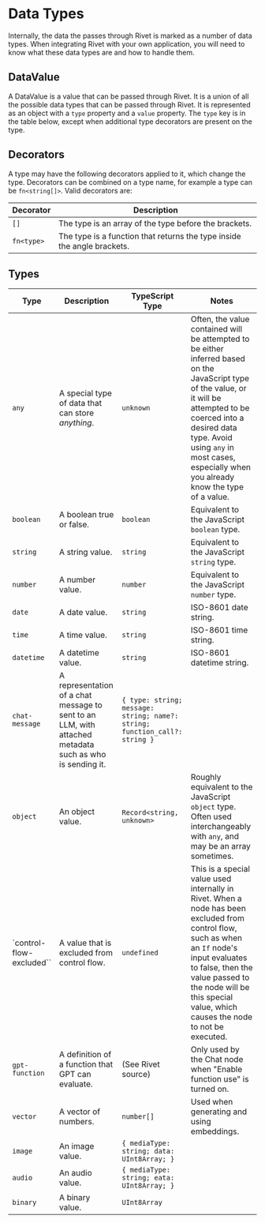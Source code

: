 # Data Types

Internally, the data the passes through Rivet is marked as a number of data types. When integrating Rivet with your own application, you will need to know what these data types are and how to handle them.

## DataValue

A DataValue is a value that can be passed through Rivet. It is a union of all the possible data types that can be passed through Rivet. It is represented as an object with a `type` property and a `value` property. The `type` key is in the table below, except when additional type decorators are present on the type.

## Decorators

A type may have the following decorators applied to it, which change the type. Decorators can be combined on a type name, for example a type can be `fn<string[]>`. Valid decorators are:

| Decorator  | Description                                                             |
| ---------- | ----------------------------------------------------------------------- |
| `[]`       | The type is an array of the type before the brackets.                   |
| `fn<type>` | The type is a function that returns the type inside the angle brackets. |

## Types

| Type                     | Description                                                                                             | TypeScript Type                                                            | Notes                                                                                                                                                                                                                                                                |
| ------------------------ | ------------------------------------------------------------------------------------------------------- | -------------------------------------------------------------------------- | -------------------------------------------------------------------------------------------------------------------------------------------------------------------------------------------------------------------------------------------------------------------- |
| `any`                    | A special type of data that can store _anything_.                                                       | `unknown`                                                                  | Often, the value contained will be attempted to be either inferred based on the JavaScript type of the value, or it will be attempted to be coerced into a desired data type. Avoid using `any` in most cases, especially when you already know the type of a value. |
| `boolean`                | A boolean true or false.                                                                                | `boolean`                                                                  | Equivalent to the JavaScript `boolean` type.                                                                                                                                                                                                                         |
| `string`                 | A string value.                                                                                         | `string`                                                                   | Equivalent to the JavaScript `string` type.                                                                                                                                                                                                                          |
| `number`                 | A number value.                                                                                         | `number`                                                                   | Equivalent to the JavaScript `number` type.                                                                                                                                                                                                                          |
| `date`                   | A date value.                                                                                           | `string`                                                                   | ISO-8601 date string.                                                                                                                                                                                                                                                |
| `time`                   | A time value.                                                                                           | `string`                                                                   | ISO-8601 time string.                                                                                                                                                                                                                                                |
| `datetime`               | A datetime value.                                                                                       | `string`                                                                   | ISO-8601 datetime string.                                                                                                                                                                                                                                            |
| `chat-message`           | A representation of a chat message to sent to an LLM, with attached metadata such as who is sending it. | `{ type: string; message: string; name?: string; function_call?: string }` |                                                                                                                                                                                                                                                                      |
| `object`                 | An object value.                                                                                        | `Record<string, unknown>`                                                  | Roughly equivalent to the JavaScript `object` type. Often used interchangeably with `any`, and may be an array sometimes.                                                                                                                                             |
| `control-flow-excluded`` | A value that is excluded from control flow.                                                             | `undefined`                                                                | This is a special value used internally in Rivet. When a node has been excluded from control flow, such as when an `If` node's input evaluates to false, then the value passed to the node will be this special value, which causes the node to not be executed.     |
| `gpt-function`           | A definition of a function that GPT can evaluate.                                                       | (See Rivet source)                                                         | Only used by the Chat node when "Enable function use" is turned on.                                                                                                                                                                                                  |
| `vector`                 | A vector of numbers.                                                                                    | `number[]`                                                                 | Used when generating and using embeddings.                                                                                                                                                                                                                           |
| `image`                  | An image value.                                                                                         | `{ mediaType: string; data: UInt8Array; }`                                 |
| `audio`                  | An audio value.                                                                                         | `{ mediaType: string; eata: UInt8Array; }`                                 |
| `binary`                 | A binary value.                                                                                         | `UInt8Array`                                                               |
